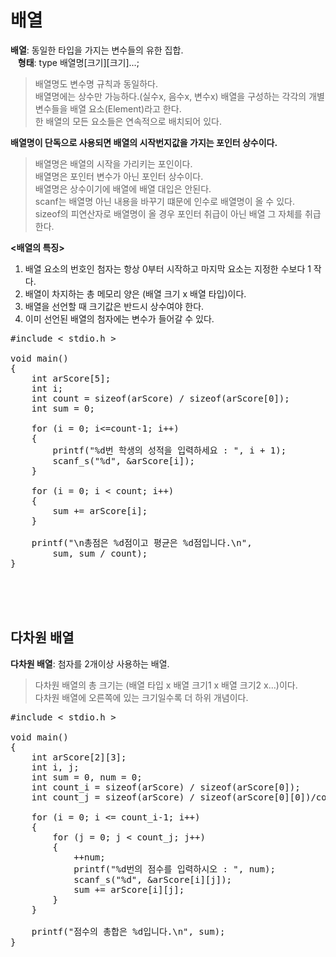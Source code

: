 # 배열
**배열**: 동일한 타입을 가지는 변수들의 유한 집합.  
&nbsp;&nbsp;&nbsp;**형태**: type 배열명[크기][크기]...;  
> 배열명도 변수명 규칙과 동일하다.  
> 배열명에는 상수만 가능하다.(실수x, 음수x, 변수x)
> 배열을 구성하는 각각의 개별 변수들을 배열 요소(Element)라고 한다.  
> 한 배열의 모든 요소들은 연속적으로 배치되어 있다.  

**배열명이 단독으로 사용되면 배열의 시작번지값을 가지는 포인터 상수이다.**  
> 배열명은 배열의 시작을 가리키는 포인이다.  
> 배열명은 포인터 변수가 아닌 포인터 상수이다.  
> 배열명은 상수이기에 배열에 배열 대입은 안된다.  
> scanf는 배열명 아닌 내용을 바꾸기 떄문에 인수로 배열명이 올 수 있다.  
> sizeof의 피연산자로 배열명이 올 경우 포인터 취급이 아닌 배열 그 자체를 취급한다.  

**<배열의 특징>**
1. 배열 요소의 번호인 첨자는 항상 0부터 시작하고 마지막 요소는 지정한 수보다 1 작다.
2. 배열이 차지하는 총 메모리 양은 (배열 크기 x 배열 타입)이다.
3. 배열을 선언할 때 크기값은 반드시 상수여야 한다.
4. 이미 선언된 배열의 첨자에는 변수가 들어갈 수 있다.

<pre>#include < stdio.h >

void main()
{
    int arScore[5];
    int i;
    int count = sizeof(arScore) / sizeof(arScore[0]);
    int sum = 0;

    for (i = 0; i<=count-1; i++)
    {
        printf("%d번 학생의 성적을 입력하세요 : ", i + 1);
        scanf_s("%d", &arScore[i]);
    }

    for (i = 0; i < count; i++)
    {
        sum += arScore[i];
    }

    printf("\n총점은 %d점이고 평균은 %d점입니다.\n",
        sum, sum / count);
}</pre><br><br><br>

## 다차원 배열
**다차원 배열**: 첨자를 2개이상 사용하는 배열.  
> 다차원 배열의 총 크기는 (배열 타입 x 배열 크기1 x 배열 크기2 x...)이다.  
> 다차원 배열에 오른쪽에 있는 크기일수록 더 하위 개념이다.

<pre>#include < stdio.h >

void main()
{
    int arScore[2][3];
    int i, j;
    int sum = 0, num = 0;
    int count_i = sizeof(arScore) / sizeof(arScore[0]);
    int count_j = sizeof(arScore) / sizeof(arScore[0][0])/count_i;

    for (i = 0; i <= count_i-1; i++)
    {
        for (j = 0; j < count_j; j++)
        {
            ++num;
            printf("%d번의 점수를 입력하시오 : ", num);
            scanf_s("%d", &arScore[i][j]);
            sum += arScore[i][j];
        }
    }

    printf("점수의 총합은 %d입니다.\n", sum);
}</pre>
